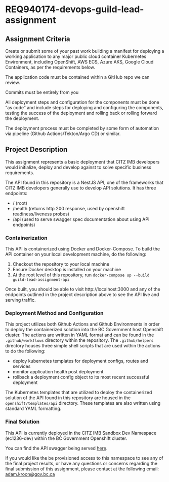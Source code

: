 # REQ940174-devops-guild-lead-assignment

## Assignment Criteria

Create or submit some of your past work building a manifest for deploying a 
working application to any major public cloud container Kubernetes Environment, 
including OpenShift, AWS ECS, Azure AKS, Google Cloud Containers, as per the 
requirements below.

The application code must be contained within a GitHub repo we can review.

Commits must be entirely from you

All deployment steps and configuration for the components must be done “as code”
and include steps for deploying and configuring the components, testing the 
success of the deployment and rolling back or rolling forward the deployment.

The deployment process must be completed by some form of automation via pipeline
(Github Actions/Tekton/Argo CD) or similar.

## Project Description

This assignment represents a basic deployment that CITZ IMB developers would initialize,
deploy and develop against to solve specific business requirements.

The API found in this repository is a NestJS API, one of the frameworks that CITZ IMB
developers generally use to develop API solutions. It has three endpoints:

* / (root) 
* /health (returns http 200 response, used by openshift readiness/liveness probes)
* /api (used to serve swagger spec documentation about using API endpoints)

### Containerization

This API is containerized using Docker and Docker-Compose. To build the API container
on your local development machine, do the following:

1) Checkout the repository to your local machine
2) Ensure Docker desktop is installed on your machine
3) At the root level of this repository, run ```docker-compose up --build guild-lead-assignment-api```

Once built, you should be able to visit http://localhost:3000 and any of the endpoints
outlined in the project description above to see the API live and serving traffic.

### Deployment Method and Configuration

This project utilizes both Github Actions and Github Environments in order to deploy the
containerized solution into the BC Government host Openshift cluster. The actions
are written in YAML format and can be found in the ```.github/workflows``` directory 
within the repository. The ```.github/helpers``` directory houses three simple
shell scripts that are used within the actions to do the following:

* deploy kubernetes templates for deployment configs, routes and services
* monitor application health post deployment
* rollback a deployment config object to its most recent successful deployment

The Kubernetes templates that are utilized to deploy the containerized solution
of the API found in this repository are housed in the ```openshift/templates/api```
directory. These templates are also written using standard YAML formatting.

### Final Solution

This API is currently deployed in the CITZ IMB Sandbox Dev Namespace (ec1236-dev)
within the BC Government Openshift cluster. 

You can find the API swagger being served [here](https://gla-api-ec1236-dev.apps.silver.devops.gov.bc.ca/api).

If you would like the be provisioned access to this namespace to see any of the final 
project results, or have any questions or concerns regarding the final submission of
this assignment, please contact at the following email: adam.kroon@gov.bc.ca
